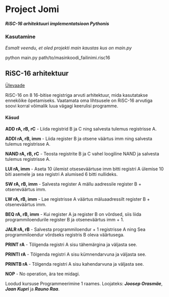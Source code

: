 # Project Jomi
##### RiSC-16 arhitektuuri implementatsioon Pythonis

### Kasutamine
*Esmalt veendu, et oled projekti main kaustas kus on main.py*

python main.py path/to/masinkoodi_failinimi.risc16


## RiSC-16 arhitektuur
[Ülevaade](http://https://user.eng.umd.edu/~blj/risc/ "Ülevaade")

RiSC-16 on 8 16-bitise registriga arvuti arhitektuur, mida kasutatakse ennekõike õpetamiseks. Vaatamata oma lihtsusele on RiSC-16 arvutiga soovi korral võimalik luua vägagi keerulisi programme.

#### Käsud
**ADD rA, rB, rC** - Liida registrid B ja C ning salvesta tulemus registrisse A.

**ADDI rA, rB, imm** - Liida register B ja otsene väärtus imm ning salvesta tulemus registrisse A.

**NAND rA, rB, rC** - Teosta registrite B ja C vahel loogiline NAND ja salvesta tulemus registrisse A.

**LUI rA, imm** - Aseta 10 ülemist otseseväärtuse imm bitti registri A ülemise 10 biti asemele ja sea registri A alumised 6 bitti nullideks.

**SW rA, rB, imm** - Salvesta register A mällu aadressile register B + otseneväärtus imm.

**LW rA, rB, imm** - Lae registrisse A väärtus mäluaadressilt register B + otseneväärtus imm.

**BEQ rA, rB, imm** - Kui register A ja register B on võrdsed, siis liida programmiloendurile register B ja otseneväärtus imm + 1.

**JALR rA, rB** - Salvesta programmiloendur + 1 registrisse A ning Sea programmiloendur võrdseks registris B oleva väärtusega.

**PRINT rA** - Tõlgenda registri A sisu tähemärgina ja väljasta see.

**PRINTI rA** - Tõlgenda registri A sisu kümnendarvuna ja väljasta see.

**PRINTB rA** - Tõlgenda registri A sisu kahendarvuna ja väljasta see.

**NOP** - No operation, ära tee midagi.


Loodud kursuse Programmeerimine 1 raames. Loojateks: ***Joosep Orasmäe***, ***Jaan Kupri*** ja ***Rauno Raa***.
